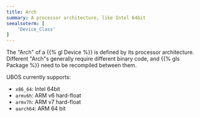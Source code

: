 ```yaml
---
title: Arch
summary: A processor architecture, like Intel 64bit
seealsoterm: [
    'Device_Class'
]
---
```


The "Arch" of a {{% gl Device %}} is defined by its processor architecture.
Different "Arch"s generally require different binary code, and {{% gls Package %}}
need to be recompiled between them.

UBOS currently supports:

* ``x86_64``: Intel 64bit
* ``armv6h``: ARM v6 hard-float
* ``armv7h``: ARM v7 hard-float
* ``aarch64``: ARM 64 bit
